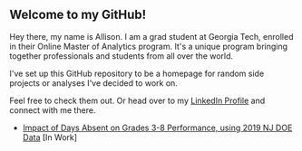 ## Welcome to my GitHub!

Hey there, my name is Allison. I am a grad student at Georgia Tech, enrolled in their Online Master of Analytics program. It's a unique program bringing together professionals and students from all over the world. 

I've set up this GitHub repository to be a homepage for random side projects or analyses I've decided to work on.

Feel free to check them out. Or head over to my [LinkedIn Profile](https://www.linkedin.com/in/allison-feldman-0b99894b/) and connect with me there.

* [Impact of Days Absent on Grades 3-8 Performance, using 2019 NJ DOE Data](NJDOEdaysabsent.html) \[In Work\]

